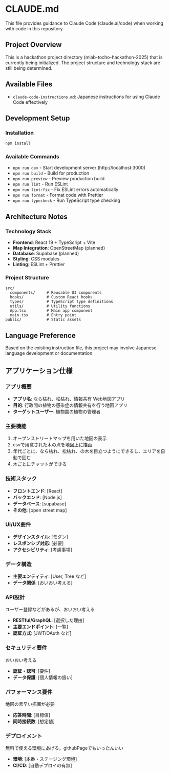 # CLAUDE.md

This file provides guidance to Claude Code (claude.ai/code) when working with code in this repository.

## Project Overview

This is a hackathon project directory (mlab-tocho-hackathon-2025) that is currently being initialized. The project structure and technology stack are still being determined.

## Available Files

- `claude-code-instructions.md`: Japanese instructions for using Claude Code effectively

## Development Setup

### Installation
```bash
npm install
```

### Available Commands
- `npm run dev` - Start development server (http://localhost:3000)
- `npm run build` - Build for production
- `npm run preview` - Preview production build
- `npm run lint` - Run ESLint
- `npm run lint:fix` - Fix ESLint errors automatically
- `npm run format` - Format code with Prettier
- `npm run typecheck` - Run TypeScript type checking

## Architecture Notes

### Technology Stack
- **Frontend**: React 19 + TypeScript + Vite
- **Map Integration**: OpenStreetMap (planned)
- **Database**: Supabase (planned)
- **Styling**: CSS modules
- **Linting**: ESLint + Prettier

### Project Structure
```
src/
  components/     # Reusable UI components
  hooks/          # Custom React hooks
  types/          # TypeScript type definitions
  utils/          # Utility functions
  App.tsx         # Main app component
  main.tsx        # Entry point
public/           # Static assets
```

## Language Preference

Based on the existing instruction file, this project may involve Japanese language development or documentation.

## アプリケーション仕様

  ### アプリ概要
  - **アプリ名**: なら枯れ、松枯れ、情報共有 Web地図アプリ
  - **目的**: 行政間の植物の感染症の情報共有を行う地図アプリ
  - **ターゲットユーザー**: 植物園の植物の管理者

  ### 主要機能
  1. オープンストリートマップを用いた地図の表示
  2. csvで用意された木の点を地図上に描画
  3. 年代ごとに、なら枯れ、松枯れ、の木を目立つようにできるし、エリアを自動で囲む
  4. 木ごとにチャットができる

  ### 技術スタック
  - **フロントエンド**: [React]
  - **バックエンド**: [Node.js]
  - **データベース**: [supabase]
  - **その他**: [open street map]

  ### UI/UX要件
  - **デザインスタイル**: [モダン]
  - **レスポンシブ対応**: [必要]
  - **アクセシビリティ**: [考慮事項]

  ### データ構造
  - **主要エンティティ**: [User, Tree など]
  - **データ関係**: [おいおい考える]

  ### API設計
  ユーザー登録などがあるが、おいおい考える
  - **RESTful/GraphQL**: [選択した理由]
  - **主要エンドポイント**: [一覧]
  - **認証方式**: [JWT/OAuth など]

  ### セキュリティ要件
  おいおい考える
  - **認証・認可**: [要件]
  - **データ保護**: [個人情報の扱い]

  ### パフォーマンス要件
  地図の素早い描画が必要
  - **応答時間**: [目標値]
  - **同時接続数**: [想定値]

  ### デプロイメント
  無料で使える環境にあげる。githubPageでもいったんいい
  - **環境**: [本番・ステージング環境]
  - **CI/CD**: [自動デプロイの有無]
